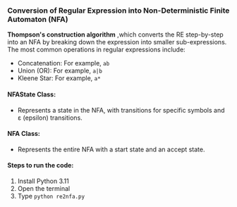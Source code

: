### Conversion of Regular Expression into Non-Deterministic Finite Automaton (NFA)

**Thompson's construction algorithm** ,which converts the RE step-by-step into an NFA by breaking down the expression into smaller sub-expressions. The most common operations in regular expressions include:
- Concatenation: For example, `ab`
- Union (OR): For example, `a|b`
- Kleene Star: For example, `a*`

#### NFAState Class:
- Represents a state in the NFA, with transitions for specific symbols and ε (epsilon) transitions.
#### NFA Class:
- Represents the entire NFA with a start state and an accept state.

#### Steps to run the code:
1. Install Python 3.11
2. Open the terminal
3. Type `python re2nfa.py`
